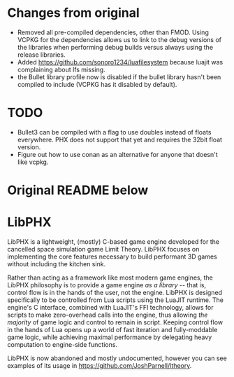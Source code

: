 # Changes from original
- Removed all pre-compiled dependencies, other than FMOD.
Using VCPKG for the dependencies allows us to link to the debug versions of the libraries when performing debug builds versus always using the release libraries. 
- Added https://github.com/sonoro1234/luafilesystem because luajit was complaining about lfs missing.
- the Bullet library profile now is disabled if the bullet library hasn't been compiled to include (VCPKG has it disabled by default).

# TODO
- Bullet3 can be compiled with a flag to use doubles instead of floats everywhere. PHX does not support that yet and requires the 32bit float version.
- Figure out how to use conan as an alternative for anyone that doesn't like vcpkg.

# Original README below
# LibPHX

LibPHX is a lightweight, (mostly) C-based game engine developed for the cancelled space simulation game Limit Theory. LibPHX focuses on implementing the core features necessary to build performant 3D games without including the kitchen sink.

Rather than acting as a framework like most modern game engines, the LibPHX philosophy is to provide a game engine *as a library* -- that is, control flow is in the hands of the user, not the engine. LibPHX is designed specifically to be controlled from Lua scripts using the LuaJIT runtime. The engine's C interface, combined with LuaJIT's FFI technology, allows for scripts to make zero-overhead calls into the engine, thus allowing *the majority* of game logic and control to remain in script. Keeping control flow in the hands of Lua opens up a world of fast iteration and fully-moddable game logic, while achieving maximal performance by delegating heavy computation to engine-side functions.

LibPHX is now abandoned and mostly undocumented, however you can see examples of its usage in https://github.com/JoshParnell/ltheory.
